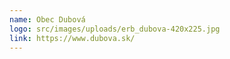 ```yaml
---
name: Obec Dubová
logo: src/images/uploads/erb_dubova-420x225.jpg
link: https://www.dubova.sk/
---
```

